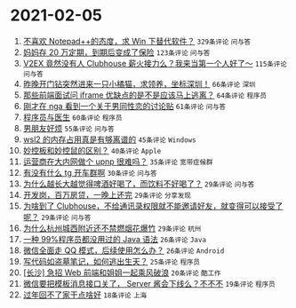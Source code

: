 # 2021-02-05

1. [不喜欢 Notepad++的态度，求 Win 下替代软件？](https://www.v2ex.com/t/751483) `329条评论` `问与答`
1. [妈妈存 20 万定期，到期后变成了保险](https://www.v2ex.com/t/751490) `123条评论` `问与答`
1. [V2EX 竟然没有人 Clubhouse 薪火接力么？我来当第一个人好了～](https://www.v2ex.com/t/751613) `115条评论` `问与答`
1. [昨晚开门钻突然进来一只小橘猫，求领养，坐标深圳！](https://www.v2ex.com/t/751440) `66条评论` `深圳`
1. [那些前端面试问 iframe 优缺点的是不是应该马上逃离？](https://www.v2ex.com/t/751502) `64条评论` `程序员`
1. [刚才在 nga 看到一个关于男同性恋的讨论贴](https://www.v2ex.com/t/751628) `61条评论` `问与答`
1. [程序员与医生](https://www.v2ex.com/t/751487) `60条评论` `程序员`
1. [男朋友好烦](https://www.v2ex.com/t/751632) `55条评论` `问与答`
1. [wsl2 的内存占用真是有够离谱的](https://www.v2ex.com/t/751582) `45条评论` `Windows`
1. [妙控板和妙控鼠的区别？](https://www.v2ex.com/t/751444) `40条评论` `Apple`
1. [运营商在大内网做个 upnp 很难吗？](https://www.v2ex.com/t/751546) `35条评论` `宽带症候群`
1. [有没有什么 tg 开车群啊](https://www.v2ex.com/t/751554) `30条评论` `问与答`
1. [为什么越长大越觉得啤酒好喝了，而饮料不好喝了？](https://www.v2ex.com/t/751614) `29条评论` `问与答`
1. [开发岗，百万房贷，一晚上还完](https://www.v2ex.com/t/751535) `29条评论` `分享发现`
1. [为啥到了 Clubhouse，不给通讯录权限就不能邀请好友，就变得可以接受了呢？](https://www.v2ex.com/t/751456) `29条评论` `问与答`
1. [为什么杭州城西附近还不禁燃烟花爆竹](https://www.v2ex.com/t/751451) `29条评论` `杭州`
1. [一种 99%程序员都没用过的 Java 语法](https://www.v2ex.com/t/751581) `26条评论` `Java`
1. [微信全面走 QQ 模式，后续使用怎么办？](https://www.v2ex.com/t/751570) `26条评论` `Android`
1. [写代码如盗墓笔记，如何逃出生天？](https://www.v2ex.com/t/751452) `25条评论` `程序员`
1. [[长沙] 急招 Web 前端和姐姐一起乘风破浪](https://www.v2ex.com/t/751616) `20条评论` `酷工作`
1. [微信要把模板消息接口关了， Server 酱会下线么？不不不](https://www.v2ex.com/t/751550) `19条评论` `程序员`
1. [过年回不了家干点啥好](https://www.v2ex.com/t/751482) `18条评论` `上海`
